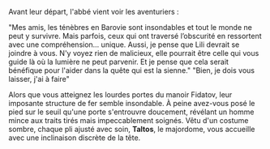Avant leur départ, l'abbé vient voir les aventuriers : 

"Mes amis, les ténèbres en Barovie sont insondables et tout le monde ne peut y survivre. Mais parfois, ceux qui ont traversé l’obscurité en ressortent avec une compréhension… unique. Aussi, je pense que Lili devrait se joindre à vous. N'y voyez rien de malicieux, elle pourrait être celle qui vous guide là où la lumière ne peut parvenir. Et je pense que cela serait bénéfique pour l'aider dans la quête qui est la sienne."
"Bien, je dois vous laisser, j'ai à faire"








Alors que vous atteignez les lourdes portes du manoir Fidatov, leur imposante structure de fer semble insondable. À peine avez-vous posé le pied sur le seuil qu'une porte s'entrouvre doucement, révélant un homme mince aux traits tirés mais impeccablement soignés. Vêtu d'un costume sombre, chaque pli ajusté avec soin, **Taltos**, le majordome, vous accueille avec une inclinaison discrète de la tête.


